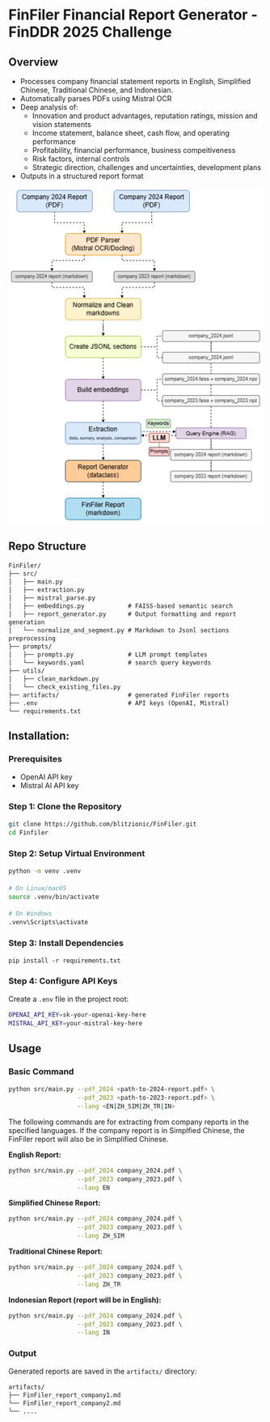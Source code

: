 # FinFiler Financial Report Generator - FinDDR 2025 Challenge

## Overview
- Processes company financial statement reports in English, Simplified Chinese, Traditional Chinese, and Indonesian.
- Automatically parses PDFs using Mistral OCR
- Deep analysis of:
  - Innovation and product advantages, reputation ratings, mission and vision statements
  - Income statement, balance sheet, cash flow, and operating performance
  - Profitability, financial performance, business compeitiveness
  - Risk factors, internal controls
  - Strategic direction, challenges and uncertainties, development plans 
- Outputs in a structured report format

<p align="center">
  <img src="assets/FinFiler_diagram.png" alt="System Architecture" width="600">
</p>


## Repo Structure
```
FinFiler/
├── src/
│   ├── main.py                 
│   ├── extraction.py           
│   ├── mistral_parse.py        
│   ├── embeddings.py            # FAISS-based semantic search
│   ├── report_generator.py      # Output formatting and report generation
│   └── normalize_and_segment.py # Markdown to Jsonl sections preprocessing
├── prompts/
│   ├── prompts.py               # LLM prompt templates
│   └── keywords.yaml            # search query keywords
├── utils/
│   ├── clean_markdown.py       
│   └── check_existing_files.py       
├── artifacts/                   # generated FinFiler reports
├── .env                         # API keys (OpenAI, Mistral)
└── requirements.txt
```

## Installation:

### Prerequisites
- OpenAI API key
- Mistral AI API key

### Step 1: Clone the Repository

```bash
git clone https://github.com/blitzionic/FinFiler.git
cd Finfiler
```
### Step 2: Setup Virtual Environment

```bash
python -m venv .venv

# On Linux/macOS
source .venv/bin/activate

# On Windows
.venv\Scripts\activate
```

### Step 3: Install Dependencies

```
pip install -r requirements.txt
```

### Step 4: Configure API Keys

Create a `.env` file in the project root:

```bash
OPENAI_API_KEY=sk-your-openai-key-here
MISTRAL_API_KEY=your-mistral-key-here
```

## Usage

### Basic Command

```bash
python src/main.py --pdf_2024 <path-to-2024-report.pdf> \
                   --pdf_2023 <path-to-2023-report.pdf> \
                   --lang <EN|ZH_SIM|ZH_TR|IN>
```

The following commands are for extracting from company reports in the specified languages.
If the company report is in Simplfied Chinese, the FinFiler report will also be in Simplified Chinese. 

**English Report:**
```bash
python src/main.py --pdf_2024 company_2024.pdf \
                   --pdf_2023 company_2023.pdf \
                   --lang EN
```

**Simplified Chinese Report:**
```bash
python src/main.py --pdf_2024 company_2024.pdf \
                   --pdf_2023 company_2023.pdf \
                   --lang ZH_SIM
```

**Traditional Chinese Report:**
```bash
python src/main.py --pdf_2024 company_2024.pdf \
                   --pdf_2023 company_2023.pdf \
                   --lang ZH_TR
```

**Indonesian Report (report will be in English):**
```bash
python src/main.py --pdf_2024 company_2024.pdf \
                   --pdf_2023 company_2023.pdf \
                   --lang IN
```


### Output

Generated reports are saved in the `artifacts/` directory:
```
artifacts/
├── FinFiler_report_company1.md     
└── FinFiler_report_company2.md     
└── ....     
```






























